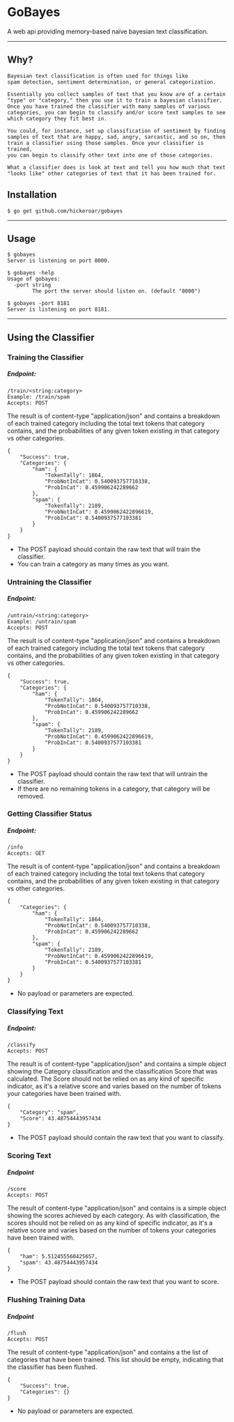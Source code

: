 # GoBayes
A web api providing memory-based naïve bayesian text classification.

---

## Why?
```
Bayesian text classification is often used for things like
spam detection, sentiment determination, or general categorization.

Essentially you collect samples of text that you know are of a certain
"type" or "category," then you use it to train a bayesian classifier.
Once you have trained the classifier with many samples of various
categories, you can begin to classify and/or score text samples to see
which category they fit best in.

You could, for instance, set up classification of sentiment by finding
samples of text that are happy, sad, angry, sarcastic, and so on, then
train a classifier using those samples. Once your classifier is trained,
you can begin to classify other text into one of those categories.

What a classifier does is look at text and tell you how much that text
"looks like" other categories of text that it has been trained for.
```


## Installation
```
$ go get github.com/hickeroar/gobayes
```

---

## Usage
```
$ gobayes
Server is listening on port 8000.
```
```
$ gobayes -help
Usage of gobayes:
  -port string
        The port the server should listen on. (default "8000")
```
```
$ gobayes -port 8181
Server is listening on port 8181.
```

---

## Using the Classifier

### Training the Classifier

##### Endpoint:
```
/train/<string:category>
Example: /train/spam
Accepts: POST
```
The result is of content-type "application/json" and contains a breakdown of each trained
category including the total text tokens that category contains, and the probabilities of
any given token existing in that category vs other categories.
```
{
    "Success": true,
    "Categories": {
        "ham": {
            "TokenTally": 1864,
            "ProbNotInCat": 0.540093757710338,
            "ProbInCat": 0.459906242289662
        },
        "spam": {
            "TokenTally": 2189,
            "ProbNotInCat": 0.4599062422896619,
            "ProbInCat": 0.5400937577103381
        }
    }
}
```
- The POST payload should contain the raw text that will train the classifier.
- You can train a category as many times as you want.


### Untraining the Classifier

##### Endpoint:
```
/untrain/<string:category>
Example: /untrain/spam
Accepts: POST
```
The result is of content-type "application/json" and contains a breakdown of each trained
category including the total text tokens that category contains, and the probabilities of
any given token existing in that category vs other categories.
```
{
    "Success": true,
    "Categories": {
        "ham": {
            "TokenTally": 1864,
            "ProbNotInCat": 0.540093757710338,
            "ProbInCat": 0.459906242289662
        },
        "spam": {
            "TokenTally": 2189,
            "ProbNotInCat": 0.4599062422896619,
            "ProbInCat": 0.5400937577103381
        }
    }
}
```
- The POST payload should contain the raw text that will untrain the classifier.
- If there are no remaining tokens in a category, that category will be removed.


### Getting Classifier Status

##### Endpoint:
```
/info
Accepts: GET
```
The result is of content-type "application/json" and contains a breakdown of each trained
category including the total text tokens that category contains, and the probabilities of
any given token existing in that category vs other categories.
```
{
    "Categories": {
        "ham": {
            "TokenTally": 1864,
            "ProbNotInCat": 0.540093757710338,
            "ProbInCat": 0.459906242289662
        },
        "spam": {
            "TokenTally": 2189,
            "ProbNotInCat": 0.4599062422896619,
            "ProbInCat": 0.5400937577103381
        }
    }
}
```
- No payload or parameters are expected.


### Classifying Text

##### Endpoint:
```
/classify
Accepts: POST
```
The result is of content-type "application/json" and contains a simple object
showing the Category classification and the classification Score that was calculated.
The Score should not be relied on as any kind of specific indicator, as it's a
relative score and varies based on the number of tokens your categories have been
trained with.
```
{
    "Category": "spam",
    "Score": 43.48754443957434
}
```
- The POST payload should contain the raw text that you want to classify.


### Scoring Text

##### Endpoint
```
/score
Accepts: POST
```
The result of content-type "application/json" and contains is a simple object showing
the scores achieved by each category. As with classification, the scores should not be
relied on as any kind of specific indicator, as it's a relative score and varies based
on the number of tokens your categories have been trained with.
```
{
    "ham": 5.512455560425657,
    "spam": 43.48754443957434
}
```
- The POST payload should contain the raw text that you want to score.


### Flushing Training Data

##### Endpoint
```
/flush
Accepts: POST
```
The result of content-type "application/json" and contains a the list of categories
that have been trained. This list should be empty, indicating that the classifier
has been flushed.
```
{
    "Success": true,
    "Categories": {}
}
```
- No payload or parameters are expected.
